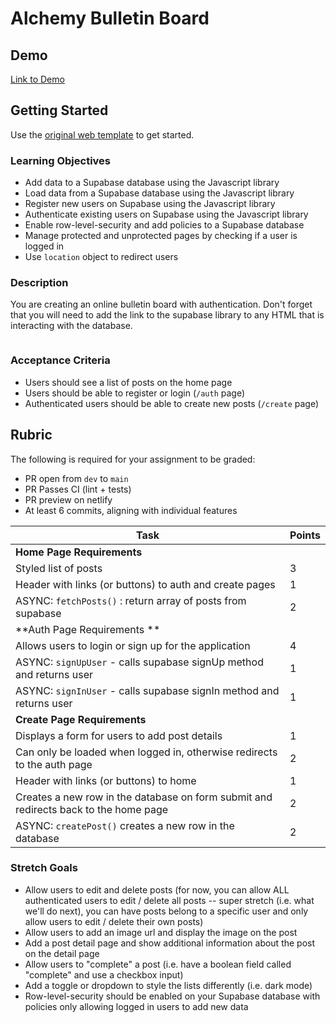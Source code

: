 # Alchemy Bulletin Board

## Demo

[Link to Demo](https://alchemy-web-bulletin.netlify.app/)

## Getting Started

Use the [original web template](https://github.com/alchemycodelab/web-template) to get started.

### Learning Objectives

-   Add data to a Supabase database using the Javascript library
-   Load data from a Supabase database using the Javascript library
-   Register new users on Supabase using the Javascript library
-   Authenticate existing users on Supabase using the Javascript library
-   Enable row-level-security and add policies to a Supabase database
-   Manage protected and unprotected pages by checking if a user is logged in
-   Use `location` object to redirect users

### Description

You are creating an online bulletin board with authentication. Don't forget that you will need to add the link to the supabase library to any HTML that is interacting with the database.

<pre><script defer src="https://cdn.jsdelivr.net/npm/@supabase/supabase-js@1.35.7/dist/umd/supabase.min.js"></script></pre>

### Acceptance Criteria

-   Users should see a list of posts on the home page
-   Users should be able to register or login (`/auth` page)
-   Authenticated users should be able to create new posts (`/create` page)

## Rubric

The following is required for your assignment to be graded:

-   PR open from `dev` to `main`
-   PR Passes CI (lint + tests)
-   PR preview on netlify
-   At least 6 commits, aligning with individual features

| Task                                                                                 | Points |
| ------------------------------------------------------------------------------------ | ------ |
| **Home Page Requirements**                                                           |        |
| Styled list of posts                                                                 | 3      |
| Header with links (or buttons) to auth and create pages                              | 1      |
| ASYNC: `fetchPosts()` : return array of posts from supabase                          | 2      |
| **Auth Page Requirements **                                                          |        |
| Allows users to login or sign up for the application                                 | 4      |
| ASYNC: `signUpUser` - calls supabase signUp method and returns user                  | 1      |
| ASYNC: `signInUser` - calls supabase signIn method and returns user                  | 1      |
| **Create Page Requirements**                                                         |        |
| Displays a form for users to add post details                                        | 1      |
| Can only be loaded when logged in, otherwise redirects to the auth page              | 2      |
| Header with links (or buttons) to home                                               | 1      |
| Creates a new row in the database on form submit and redirects back to the home page | 2      |
| ASYNC: `createPost()` creates a new row in the database                              | 2      |

### Stretch Goals
* Allow users to edit and delete posts (for now, you can allow ALL authenticated users to edit / delete all posts -- super stretch (i.e. what we'll do next), you can have posts belong to a specific user and only allow users to edit / delete their own posts)
* Allow users to add an image url and display the image on the post
* Add a post detail page and show additional information about the post on the detail page
* Allow users to "complete" a post (i.e. have a boolean field called "complete" and use a checkbox input)
* Add a toggle or dropdown to style the lists differently (i.e. dark mode)
* Row-level-security should be enabled on your Supabase database with policies only allowing logged in users to add new data
